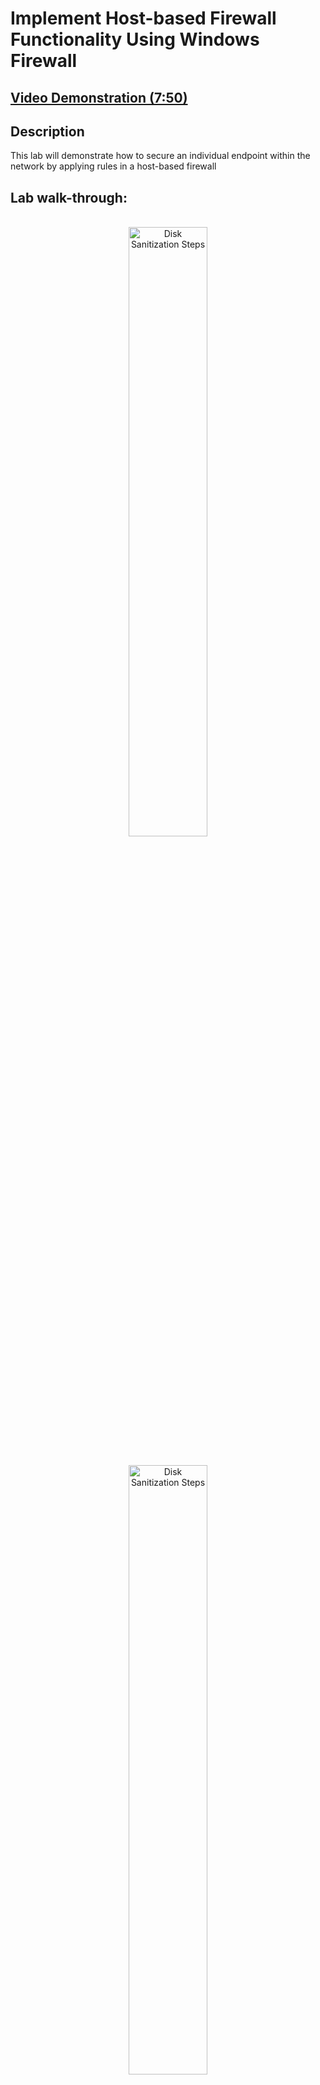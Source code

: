 <h1>Implement Host-based Firewall Functionality Using Windows Firewall
</h1>

 ## [Video Demonstration (7:50)](https://drive.google.com/file/d/1XlMl4mExWn7jEhzouoBcwUuF4VzHvLMt/view?usp=sharing)

<h2>Description</h2>
This lab will demonstrate how to secure an individual endpoint within the network by applying rules in a host-based firewall
<br />

<h2>Lab walk-through:</h2>

<p align="center">
<br/>
<img src="https://i.imgur.com/10mDrWc.png" height="50%" width="50%" alt="Disk Sanitization Steps"/>
<br />
<p align="center">
<br/>
<img src="https://i.imgur.com/sGs3Xdp.png" height="50%" width="50%" alt="Disk Sanitization Steps"/>
<br />
<br />
<p align="center">
<br/>
<img src="https://i.imgur.com/I5ilkK0.png" height="50%" width="50%" alt="Disk Sanitization Steps"/>
<br />
<br />
<p align="center">
<br/>
<img src="https://i.imgur.com/meLv97A.png" height="50%" width="50%" alt="Disk Sanitization Steps"/>
<br />
<br /><p align="center">
<br/>
<img src="https://i.imgur.com/cRi12XD.png" height="50%" width="50%" alt="Disk Sanitization Steps"/>
<br />
<br />
